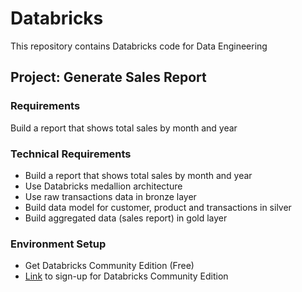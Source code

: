 # Databricks
This repository contains Databricks code for Data Engineering

## Project: Generate Sales Report
### Requirements
Build a report that shows total sales by month and year
### Technical Requirements
- Build a report that shows total sales by month and year
- Use Databricks medallion architecture
- Use raw transactions data in bronze layer
- Build data model for customer, product and transactions in silver
- Build aggregated data (sales report) in gold layer
### Environment Setup
- Get Databricks Community Edition (Free)
- [Link](https://github.com/user-attachments/assets/4174ad98-583d-486a-9188-803f2e84ad56) to sign-up for Databricks Community Edition




